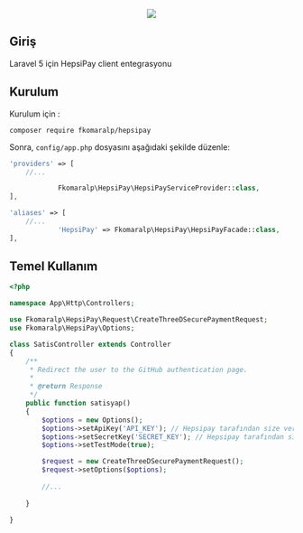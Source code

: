 <p align="center"><img src="https://www.hepsipay.com/public/img/theme/logo.png"></p>


## Giriş

Laravel 5 için HepsiPay client entegrasyonu

## Kurulum

Kurulum için :

    composer require fkomaralp/hepsipay

Sonra, `config/app.php` dosyasını aşağıdaki şekilde düzenle:

```php
'providers' => [
    //...

            Fkomaralp\HepsiPay\HepsiPayServiceProvider::class,
],

'aliases' => [
    //...
            'HepsiPay' => Fkomaralp\HepsiPay\HepsiPayFacade::class,
],
```

## Temel Kullanım

```php
<?php

namespace App\Http\Controllers;

use Fkomaralp\HepsiPay\Request\CreateThreeDSecurePaymentRequest;
use Fkomaralp\HepsiPay\Options;

class SatisController extends Controller
{
    /**
     * Redirect the user to the GitHub authentication page.
     *
     * @return Response
     */
    public function satisyap()
    {
        $options = new Options();
        $options->setApiKey('API_KEY'); // Hepsipay tarafından size verilmiş olan API anahtarını giriniz
        $options->setSecretKey('SECRET_KEY'); // Hepsipay tarafından size verilmiş olan SecretKey bilgisini giriniz
        $options->setTestMode(true);

        $request = new CreateThreeDSecurePaymentRequest();
        $request->setOptions($options);
        
        //...
        
    }

}
```
